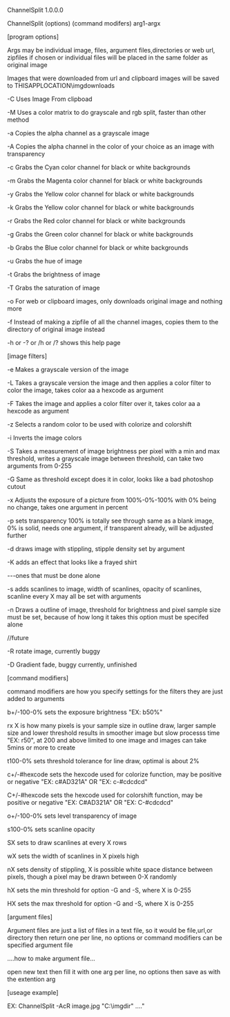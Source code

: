 ChannelSplit 1.0.0.0

ChannelSplit (options) (command modifers) arg1-argx



[program options]

Args may be individual image, files, argument files,directories or web url, zipfiles if chosen or individual files will be placed in the same folder as original image

Images that were downloaded from url and clipboard images will be saved to THISAPPLOCATION\imgdownloads

-C Uses Image From clipboad

-M Uses a color matrix to do grayscale and rgb split, faster than other method

-a Copies the alpha channel as a grayscale image

-A Copies the alpha channel in the color of your choice as an image with transparency

-c Grabs the Cyan color channel for black or white backgrounds

-m Grabs the Magenta color channel for black or white backgrounds

-y Grabs the Yellow color channel for black or white backgrounds

-k Grabs the Yellow color channel for black or white backgrounds

-r Grabs the Red color channel for black or white backgrounds

-g Grabs the Green color channel for black or white backgrounds

-b Grabs the Blue color channel for black or white backgrounds

-u Grabs the hue of image

-t Grabs the brightness of image

-T Grabs the saturation of image

-o For web or clipboard images, only downloads original image and nothing more

-f Instead of making a zipfile of all the channel images, copies them to the directory of original image instead

-h or -? or /h or /? shows this help page



[image filters]

-e Makes a grayscale version of the image

-L Takes a grayscale version the image and then applies a color filter to color the image, takes color aa a hexcode as argument

-F Takes the image and applies a color filter over it, takes color aa a hexcode as argument

-z Selects a random color to be used with colorize and colorshift

-i Inverts the image colors

-S Takes a measurement of image brightness per pixel with a min and max threshold, writes a grayscale image between threshold, can take two arguments from 0-255

-G Same as threshold except does it in color, looks like a bad photoshop cutout

-x Adjusts the exposure of a picture from 100%-0%-100% with 0% being no change, takes one argument in percent

-p sets transparency 100% is totally see through same as a blank image, 0% is solid, needs one argument, if transparent already, will be adjusted further

-d draws image with stippling, stipple density set by argument

-K adds an effect that looks like a frayed shirt



---ones that must be done alone

-s adds scanlines to image, width of scanlines, opacity of scanlines, scanline every X may all be set with arguments

-n Draws a outline of image, threshold for brightness and pixel sample size must be set, because of how long it takes this option must be specifed alone

//future

-R rotate image, currently buggy

-D Gradient fade, buggy currently, unfinished



[command modifiers]

command modifiers are how you specify settings for the filters they are just added to arguments



b+/-100-0% sets the exposure brightness "EX: b50%"

rx X is how many pixels is your sample size in outline draw, larger sample size and lower threshold results in smoother image but slow processs time "EX:  r50", at 200 and above limited to one image and images can take 5mins or more to create

t100-0% sets threshold tolerance for line draw, optimal is about 2%

c+/-#hexcode sets the hexcode used for colorize function, may be positive or negative "EX: c#AD321A" OR "EX: c-#cdcdcd"

C+/-#hexcode sets the hexcode used for colorshift function, may be positive or negative "EX: C#AD321A" OR "EX: C-#cdcdcd"

o+/-100-0% sets level transparency of image

s100-0% sets scanline opacity

SX sets to draw scanlines at every X rows

wX sets the width of scanlines in X pixels high

nX sets density of stippling, X is possible white space distance between pixels, though a pixel may be drawn between 0-X randomly

hX sets the min threshold for option -G and -S, where X is 0-255

HX sets the max threshold for option -G and -S, where X is 0-255

[argument files]

Argument files are just a list of files in a text file, so it would be file,url,or directory then return one per line, no options or command modifiers can be specified argument file

....how to make argument file...

open new text then fill it with one arg per line, no options then save as with the extention arg



[useage example]

EX: ChannelSplit -AcR image.jpg "C:\imgdir" ...."

